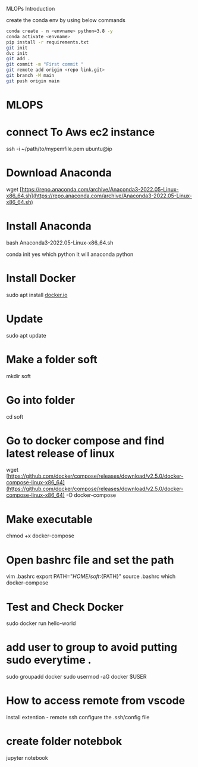 MLOPs Introduction 

create the conda env by using below commands 
```bash
conda create - n <envname> python=3.8 -y
conda activate <envname>
pip install -r requirements.txt
git init
dvc init
git add .
git commit -m "First commit "
git remote add origin <repo link.git>
git branch -M main
git push origin main
```
# MLOPS

# connect To Aws ec2 instance

ssh -i ~/path/to/mypemfile.pem ubuntu@ip

# Download Anaconda

wget [https://repo.anaconda.com/archive/Anaconda3-2022.05-Linux-x86_64.sh](https://repo.anaconda.com/archive/Anaconda3-2022.05-Linux-x86_64.sh)

# Install Anaconda

bash Anaconda3-2022.05-Linux-x86_64.sh

conda init yes
which python
It will anaconda python

# Install Docker

sudo apt install [docker.io](http://docker.io/)

# Update

sudo apt update

# Make a folder soft

mkdir soft

# Go into folder

cd soft

# Go to docker compose and find latest release of linux

wget [https://github.com/docker/compose/releases/download/v2.5.0/docker-compose-linux-x86_64](https://github.com/docker/compose/releases/download/v2.5.0/docker-compose-linux-x86_64) -O docker-compose

# Make executable

chmod +x docker-compose

# Open bashrc file and set the path

vim .bashrc
export PATH="${HOME}/soft:${PATH}"
source .bashrc
which docker-compose

# Test and Check Docker

sudo docker run hello-world

# add user to group to avoid putting sudo everytime .

sudo groupadd docker
sudo usermod -aG docker $USER

# How to access remote from vscode

install extention - remote ssh
configure the .ssh/config file

# create folder notebbok

jupyter notebook
